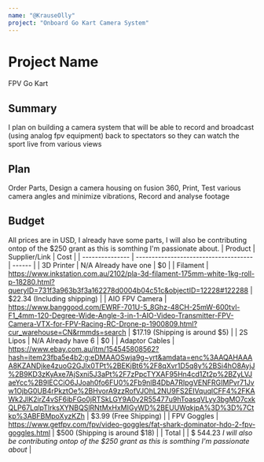 ```yaml
---
name: "@KrauseOlly"
project: "Onboard Go Kart Camera System"
---
```


# Project Name
FPV Go Kart
## Summary
I plan on building a camera system that will be able to record and broadcast (using analog fpv equipment) back to spectators so they can watch the sport live from various views
## Plan

Order Parts, Design a camera housing on fusion 360, Print, Test various camera angles and minimize vibrations, Record and analyse footage

## Budget
All prices are in USD, I already have some parts, I will also be contributing ontop of the $250 grant as this is somthing I'm passionate about.
| Product         | Supplier/Link                         | Cost   |
| --------------- | ------------------------------------- | ------ |
| 3D Printer      | N/A Already have one                  | $0     |
| Filament        | https://www.inkstation.com.au/2102/pla-3d-filament-175mm-white-1kg-roll-p-18280.html?queryID=731f3a963b3f3a162278d0004b04c51c&objectID=12228#122288  | $22.34 (Including shipping) |
| AIO FPV Camera  | https://www.banggood.com/EWRF-701U-5_8Ghz-48CH-25mW-600tvl-F1_4mm-120-Degree-Wide-Angle-3-in-1-AIO-Video-Transmitter-FPV-Camera-VTX-for-FPV-Racing-RC-Drone-p-1900809.html?cur_warehouse=CN&rmmds=search  | $17.19 (Shipping is around $5) |
| 2S Lipos        | N/A Already have 6                    | $0     |
| Adaptor Cables  | https://www.ebay.com.au/itm/154545808562?hash=item23fba5e4b2:g:eDMAAOSwja9g~yrt&amdata=enc%3AAQAHAAAA8KZANDjke4zuoG2GJlx0TPt%2BEKjBt6%2F8qXvr1D5q8y%2BSi4hO8AyjJ%2B9KD3zKyAxe7AjSxni5J3aPt%2F7zPpcTYXAF95Hn4cd1Zt2p%2BZyLVJaeYcc%2B9lECCiO6JJoah0fo6FU0%2Fb9nlB4DbA7RIpgVENFRGIMPvr71Jvw1OjbG0UB4rPkztOe%2BHvorA9zzRofVJOhL2NU9FS2EIVquqlCFF4%2FKAWk2JlK2irZ4vSF6ibFGo0jRTSkLGY9A0v2R55477u9hToasqVLyy3bgMO7cxkQLP67LqlpTlrksXYNBQSlRNtMxHxMIGyWD%2BEUUWqkjpA%3D%3D%7Ctkp%3ABFBMpoXyzKZh | $3.99 (Free Shipping) |
| FPV Goggles     | https://www.getfpv.com/fpv/video-goggles/fat-shark-dominator-hdo-2-fpv-goggles.html | $500 (Shipping is around $18) |
| Total           |                                       | $ 544.23 *I will also be contributing ontop of the $250 grant as this is somthing I'm passionate about* |
